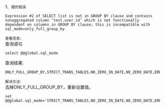 1、`报的错误`
```
Expression #2 of SELECT list is not in GROUP BY clause and contains 
nonaggregated column ‘test.user.id’ which is not functionally 
dependent on columns in GROUP BY clause; this is incompatible with 
sql_mode=only_full_group_by
```
`查看信息`:<br>
查询语句
```
select @@global.sql_mode
```
查询结果:
```
ONLY_FULL_GROUP_BY,STRICT_TRANS_TABLES,NO_ZERO_IN_DATE,NO_ZERO_DATE,ERROR_FOR_DIVISION_BY_ZERO,NO_AUTO_CREATE_USER,NO_ENGINE_SUBSTITUTION
```
`解决方法`:<br>
去掉ONLY_FULL_GROUP_BY，重新设置值。
```
set @@global.sql_mode='STRICT_TRANS_TABLES,NO_ZERO_IN_DATE,NO_ZERO_DATE,ERROR_FOR_DIVISION_BY_ZERO,NO_AUTO_CREATE_USER,NO_ENGINE_SUBSTITUTION'
```
